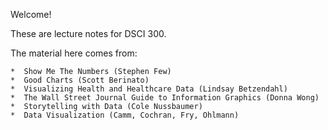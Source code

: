 Welcome! 

These are lecture notes for DSCI 300.

The material here comes from:

    *  Show Me The Numbers (Stephen Few)
    *  Good Charts (Scott Berinato)
    *  Visualizing Health and Healthcare Data (Lindsay Betzendahl)
    *  The Wall Street Journal Guide to Information Graphics (Donna Wong)
    *  Storytelling with Data (Cole Nussbaumer)
    *  Data Visualization (Camm, Cochran, Fry, Ohlmann)
